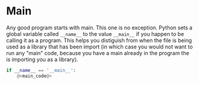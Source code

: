 # Main

Any good program starts with main. This one is no exception. Python sets a global variable called `__name__` to the value `__main__` if you happen to be calling it as a program. This helps you distiguish from when the file is being used as a library that has been import (in which case you would not want to run any "main" code, because you have a main already in the program the is importing you as a library).

```python {name=main}
if __name__ == '__main__':
    @<main_code@>
```

